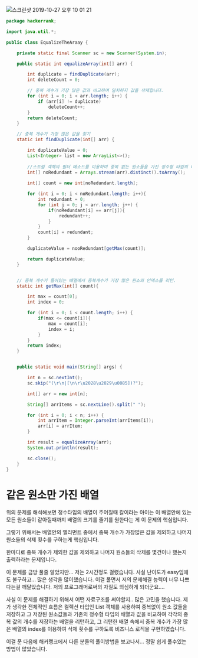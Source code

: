 ![스크린샷 2019-10-27 오후 10 01 21](https://user-images.githubusercontent.com/22395934/67634997-67045280-f905-11e9-8a8a-20d8ee09915c.png)




```java
package hackerrank;

import java.util.*;

public class EqualizeTheAraay {

    private static final Scanner sc = new Scanner(System.in);

    public static int equalizeArray(int[] arr) {

        int duplicate = findDuplicate(arr);
        int deleteCount = 0;

        // 중복 개수가 가장 많은 값과 비교하여 일치하지 값을 삭제합니다.
        for (int i = 0; i < arr.length; i++) {
            if (arr[i] != duplicate)
                deleteCount++;
        }
        return deleteCount;
    }

    // 중복 개수가 가장 많은 값을 찾기
    static int findDuplicate(int[] arr) {

        int duplicateValue = 0;
        List<Integer> list = new ArrayList<>();
        
        //스트림 객체의 필터 메소드를 이용하여 중복 없는 원소들을 가진 정수형 타입의 배열을 리턴합니다.
        int[] noRedundant = Arrays.stream(arr).distinct().toArray();
       
        int[] count = new int[noRedundant.length];

        for (int i = 0; i < noRedundant.length; i++){
            int redundant = 0;
            for (int j = 0; j < arr.length; j++) {
                if(noRedundant[i] == arr[j]){
                    redundant++;
                }
            }
            count[i] = redundant;
        }

        duplicateValue = nooRedundant[getMax(count)];

        return duplicateValue;
    }


    // 중복 개수가 들어있는 배열에서 중복개수가 가장 많은 원소의 인덱스를 리턴.
    static int getMax(int[] count){

        int max = count[0];
        int index = 0;

        for (int i = 0; i < count.length; i++) {
            if(max <= count[i]){
                max = count[i];
                index = i;
            }
        }
        return index;
    }


    public static void main(String[] args) {

        int n = sc.nextInt();
        sc.skip("(\r\n|[\n\r\u2028\u2029\u0085])?");

        int[] arr = new int[n];

        String[] arrItems = sc.nextLine().split(" ");

        for (int i = 0; i < n; i++) {
            int arrItem = Integer.parseInt(arrItems[i]);
            arr[i] = arrItem;
        }

        int result = equalizeArray(arr);
        System.out.println(result);

        sc.close();
    }
}
```
# 같은 원소만 가진 배열

위의 문제를 해석해보면 정수타입의 배열이 주어질때 칼이라는 아이는 이 배열안에 있는 모든 원소들이 같아질때까지 배열의 크기를 줄기를 원한다는 게 이 문제의 핵심입니다.

그렇기 위해서는 배열안의 엘리먼트 중에서 중복 개수가 가장많은 값을 제외하고 나머지 원소들의 삭제 횟수를 구하는게 핵심입니다.

한마디로 중복 개수가 제외한 값을 제외하고 나머지 원소들의 삭제를 몇건이나 했는지 출력하라는 문제입니다. 


이 문제를 금방 풀줄 알았지만... 저는 2시간정도 걸렸습니다. 
사실 난이도가 easy임에도 불구하고... 많은 생각을 많이했습니다. 이걸 풀면서 저의 문제해결 능력이 너무 나쁘다는걸 깨달았습니다. 저의 프로그래머로써의 자질도 의심하게 되더군요....

사실 이 문제를 해결하기 위해서 어떤 자료구조를 써야할지.. 많은 고민을 했습니다.
제가 생각한 전체적인 흐름은 컬렉션 타입인 List 객체를 사용하여 중복없이 원소 값들을 저장하고 그 저장된 원소값들과 기존의 정수형 타입의 배열과 값을 비교하여 각각의 중복 값의 개수를 저장하는 배열을 리턴하고, 그 리턴한 배열 속에서 중복 개수가 가장 많은 배열의 index를 이용하여 삭제 횟수를 구하도록 비즈니스 로직을 구현하였습니다.

이걸 푼 다음에 해커랭크에서 다른 분들의 풀이방법을 보고나서... 정말 쉽게 풀수있는 방법이 많았습니다. 
